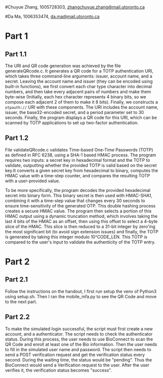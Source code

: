 #Chuyue Zhang, 1005728303, zhangchuyue.zhang@mail.utoronto.ca

#Da Ma, 1006353474, da.ma@mail.utoronto.ca

# Part 1
## Part 1.1
The URI and QR code generation was achieved by the file generateQRcode.c. It generates a QR code for a TOTP authentication URI, which 
takes three command-line arguments: issuer, account name, and a secret. Leaving the account name and issuer (they can be encoded using 
built-in functions), we first convert each char type character into decimal numbers, and then take every adjacent pairs of numbers and 
make them byte-wise (Initially, each hex character represents 4 binary bits, so we compose each adjacent 2 of them to make it 8 bits).
Finally, we constructs a `otpauth://` URI with these components. The URI includes the account name, issuer, the base32-encoded secret, 
and a period parameter set to 30 seconds. Finally, the program displays a QR code for this URI, which can be scanned by TOTP applications 
to set up two-factor authentication.

## Part 1.2
File validateQRcode.c validates Time-based One-Time Passwords (TOTP) as defined in RFC 6238, using a SHA-1 based HMAC process. The program 
requires two inputs: a secret key in hexadecimal format and the TOTP to validate, outputting whether the provided TOTP is valid based on 
the secret key.It converts a given secret key from hexadecimal to binary, computes the HMAC value with a time-step counter, and compares 
the resulting TOTP with a user-provided value.

To be more specifically, the program decodes the provided hexadecimal secret into binary form. This binary secret is then used with HMAC-SHA1, 
combining it with a time-step value that changes every 30 seconds to ensure time-sensitivity of the generated OTP. This double hashing process 
creates a secure HMAC value. The program then selects a portion of this HMAC output using a dynamic truncation method, which involves taking the 
last 4 bits of the HMAC as an offset, then using this offset to select a 4-byte slice of the HMAC. This slice is then reduced to a 31-bit integer 
by zero'ing the most significant bit (to avoid sign extension issues) and finally, the TOTP is generated by taking this integer modulo 10^CODE_LEN. 
This TOTP is compared to the user's input to validate the authenticity of the TOTP entry.

# Part 2
## Part 2.1
Follow the instructions on the handout, I first run setup the venv of Python3 using setup.sh. Then I ran the mobile_mfa.py to see the QR Code and move to the next part.

## Part 2.2
To make the simulated login successful, the script must first create a new account, and a authenticator. The script needs to check the authenticator status.
During this process, the user needs to use BioConnect to scan the QR Code and enroll at least one of the Bio information. Then the user needs to 
fill in the simulated user name and password. The script then needs to send a POST verification request and get the verification status every second. 
During the waiting time, the status would be "pending". Thus the BioConnect would send a Verification request to the user. After the user verifies it, 
the verification status becomes "success".
